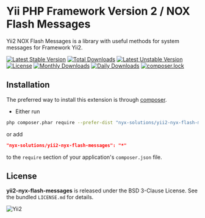 Yii PHP Framework Version 2 / NOX Flash Messages
================================================

Yii2 NOX Flash Messages is a library with useful methods for system messages for Framework Yii2.

[![Latest Stable Version](https://poser.pugx.org/nyx-solutions/yii2-nyx-flash-messages/v/stable)](https://packagist.org/packages/nyx-solutions/yii2-nyx-flash-messages)
[![Total Downloads](https://poser.pugx.org/nyx-solutions/yii2-nyx-flash-messages/downloads)](https://packagist.org/packages/nyx-solutions/yii2-nyx-flash-messages)
[![Latest Unstable Version](https://poser.pugx.org/nyx-solutions/yii2-nyx-flash-messages/v/unstable)](https://packagist.org/packages/nyx-solutions/yii2-nyx-flash-messages)
[![License](https://poser.pugx.org/nyx-solutions/yii2-nyx-flash-messages/license)](https://packagist.org/packages/nyx-solutions/yii2-nyx-flash-messages)
[![Monthly Downloads](https://poser.pugx.org/nyx-solutions/yii2-nyx-flash-messages/d/monthly)](https://packagist.org/packages/nyx-solutions/yii2-nyx-flash-messages)
[![Daily Downloads](https://poser.pugx.org/nyx-solutions/yii2-nyx-flash-messages/d/daily)](https://packagist.org/packages/nyx-solutions/yii2-nyx-flash-messages)
[![composer.lock](https://poser.pugx.org/nyx-solutions/yii2-nyx-flash-messages/composerlock)](https://packagist.org/packages/nyx-solutions/yii2-nyx-flash-messages)

## Installation

The preferred way to install this extension is through [composer](http://getcomposer.org/download/).

* Either run

```bash
php composer.phar require --prefer-dist "nyx-solutions/yii2-nyx-flash-messages" "*"
```

or add

```json
"nyx-solutions/yii2-nyx-flash-messages": "*"
```

to the `require` section of your application's `composer.json` file.

## License

**yii2-nyx-flash-messages** is released under the BSD 3-Clause License. See the bundled `LICENSE.md` for details.

![Yii2](https://img.shields.io/badge/Powered_by-Yii_Framework-green.svg?style=flat)
